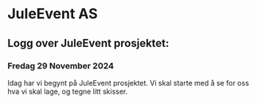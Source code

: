 # JuleEvent AS

## Logg over JuleEvent prosjektet:

### Fredag 29 November 2024

Idag har vi begynt på JuleEvent prosjektet. Vi skal starte med å se for oss hva vi skal lage, og tegne litt skisser.


